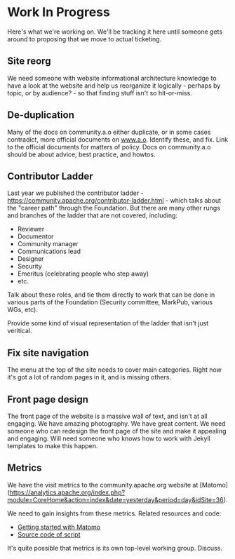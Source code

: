 # Work In Progress

Here's what we're working on. We'll be tracking it here until someone
gets around to proposing that we move to actual ticketing.

## Site reorg

We need someone with website informational architecture knowledge to
have a look at the website and help us reorganize it logically - perhaps
by topic, or by audience? - so that finding stuff isn't so hit-or-miss.

## De-duplication

Many of the docs on community.a.o either duplicate, or in some cases
contradict, more official documents on www.a.o. Identify these, and fix.
Link to the official documents for matters of policy. Docs on
community.a.o should be about advice, best practice, and howtos.

## Contributor Ladder

Last year we published the contributor ladder -
https://community.apache.org/contributor-ladder.html - which talks about
the "career path" through the Foundation. But there are many other rungs
and branches of the ladder that are not covered, including:

* Reviewer
* Documentor
* Community manager
* Communications lead
* Designer
* Security
* Emeritus (celebrating people who step away)
* etc.

Talk about these roles, and tie them directly to work that can be done
in various parts of the Foundation (Security committee, MarkPub, various
WGs, etc).

Provide some kind of visual representation of the ladder that isn't just
veritical.

## Fix site navigation

The menu at the top of the site needs to cover main categories. Right
now it's got a lot of random pages in it, and is missing others.

## Front page design

The front page of the website is a massive wall of text, and isn't at
all engaging. We have amazing photography. We have great content. We
need someone who can redesign the front page of the site and make it
appealing and engaging. Will need someone who knows how to work with
Jekyll templates to make this happen.

## Metrics

We have the visit metrics to the community.apache.org website at [Matomo]
(https://analytics.apache.org/index.php?module=CoreHome&action=index&date=yesterday&period=day&idSite=36).

We need to gain insights from these metrics. Related resources and code:

* [Getting started with Matomo](https://matomo.org/guide/getting-started/getting-started/)
* [Source code of script](https://github.com/apache/comdev-site/blob/main/layouts/partials/matomo.html)

It's quite possible that metrics is its own top-level working group. Discuss.
